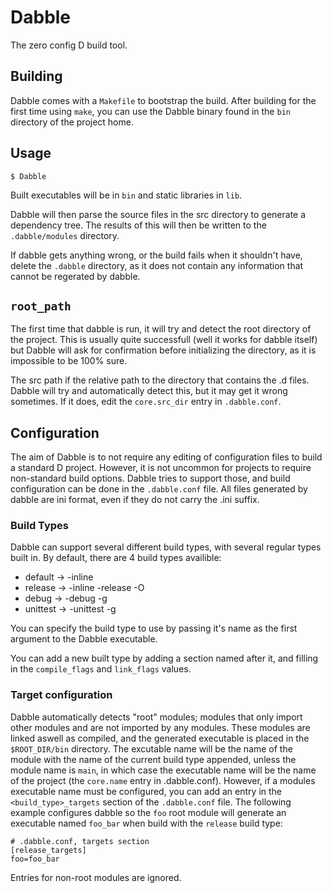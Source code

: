 # Dabble

The zero config D build tool.

## Building

Dabble comes with a `Makefile` to bootstrap the build. After building for the
first time using `make`, you can use the Dabble binary found in the `bin`
directory of the project home.

## Usage

    $ Dabble

Built executables will be in `bin` and static libraries in `lib`.

Dabble will then parse the source files in the src directory to generate a
dependency tree. The results of this will then be written to the
`.dabble/modules` directory.

If dabble gets anything wrong, or the build fails when it shouldn't have, delete
the `.dabble` directory, as it does not contain any information that cannot be
regerated by dabble.

## `root_path`

The first time that dabble is run, it will try and detect the root directory of
the project. This is usually quite successfull (well it works for dabble itself)
but Dabble will ask for confirmation before initializing the
directory, as it is impossible to be 100% sure.

The src path if the relative path to the directory that contains the .d files.
Dabble will try and automatically detect this, but it may get it wrong
sometimes. If it does, edit the `core.src_dir` entry in `.dabble.conf`.

## Configuration

The aim of Dabble is to not require any editing of configuration files to build
a standard D project. However, it is not uncommon for projects to require
non-standard build options. Dabble tries to support those, and build
configuration can be done in the `.dabble.conf` file. All files generated by
dabble are ini format, even if they do not carry the .ini suffix.

### Build Types

Dabble can support several different build types, with several regular
types built in. By default, there are 4 build types availible:

 * default -> -inline
 * release -> -inline -release -O
 * debug -> -debug -g
 * unittest -> -unittest -g

You can specify the build type to use by passing it's name as the
first argument to the Dabble executable.

You can add a new built type by adding a section named after it, and
filling in the `compile_flags` and `link_flags` values.

### Target configuration

Dabble automatically detects "root" modules; modules that only import other
modules and are not imported by any modules. These modules are linked aswell
as compiled, and the generated executable is placed in the `$ROOT_DIR/bin`
directory. The excutable name will be the name of the module with the
name of the current build type appended, unless the module
name is `main`, in which case the executable name will be the name of the
project (the `core.name` entry in .dabble.conf). However, if a modules
executable name must be configured, you can add an entry in
the `<build_type>_targets` section of the `.dabble.conf` file. The
following example configures dabble so the `foo` root module will
generate an executable named `foo_bar` when build with the `release`
build type:

    # .dabble.conf, targets section
    [release_targets]
    foo=foo_bar

Entries for non-root modules are ignored.

